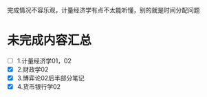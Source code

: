 完成情况不容乐观，计量经济学有点不太能听懂，别的就是时间分配问题
# 未完成内容汇总
- [ ] 1.计量经济学01，02
- [x] 2.财政学02
- [x] 3.博弈论02后半部分笔记
- [x] 4.货币银行学02
